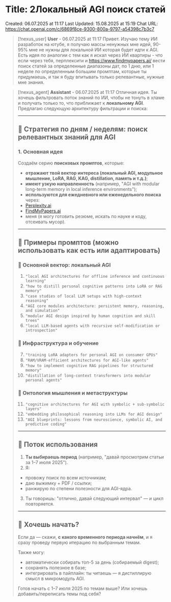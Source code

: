# Title: 2Локальный AGI поиск статей

Created: 06.07.2025 at 11:17
Last Updated: 15.08.2025 at 15:19
Chat URL: https://chat.openai.com/c/6869f8ce-9300-800a-9797-a54398c7b3c7


>[!nexus_user] **User** - 06.07.2025 at 11:17
> Привет. Изучаю тему ИИ разработок на ютубе, я получаю массы ненужных мне идей, 90-95% мне не нужны для локальной ИИ которая будет идти к AGI. Есть идея по аналогии с тем как я искал через ИИ квартиры - что если через тебя, перплексити и https://www.findmypapers.ai/ вести поиск статей за определенные диапазоны дат, по 1 дню, или 1 неделе по определенным большим промптам, которые ты придумаешь, и так я буду впитывать только релевантные, нужные мне знания.
<!-- UID: 5cc9bd86-83c6-4559-9b82-db74e3dd530b -->




>[!nexus_agent] **Assistant** - 06.07.2025 at 11:17
> Отличная идея. Ты хочешь фильтровать поток знаний по ИИ, чтобы не тонуть в хламе и получать только то, что приближает к **локальному AGI**. Предлагаю следующую архитектуру фильтрации и поиска:
> 
> ---
> 
> ## 🧠 **Стратегия по дням / неделям: поиск релевантных знаний для AGI**
> 
> ### 1. **Основная идея**
> Создаём серию **поисковых промптов**, которые:
> 
> - **отражают твой вектор интереса (локальный AGI, модульное мышление, LoRA, RAG, KAG, distillation, память и т.д.)**;
> - **имеют узкую направленность** (например, "AGI with modular long-term memory in local inference environments");
> - **используются для ежедневного или еженедельного поиска** через:
>  - [Perplexity.ai](https://www.perplexity.ai)
>  - [FindMyPapers.ai](https://www.findmypapers.ai/)
>  - меня (я могу готовить резюме, искать по науке и коду, отсеивать мусор).
> 
> ---
> 
> ## 📍 Примеры промптов (можно использовать как есть или адаптировать)
> 
> ### 🎯 **Основной вектор: локальный AGI**
> 1. `"local AGI architectures for offline inference and continuous learning"`
> 2. `"how to distill personal cognitive patterns into LoRA or RAG memory"`
> 3. `"case studies of local LLM setups with high-context reasoning"`
> 4. `"AGI core modules architecture: persistent memory, reasoning, and simulation"`
> 5. `"modular AGI design inspired by human cognition and skill trees"`
> 6. `"local LLM-based agents with recursive self-modification or introspection"`
> 
> ### 🧱 **Инфраструктура и обучение**
> 7. `"training LoRA adapters for personal AGI on consumer GPUs"`
> 8. `"RAM/VRAM-efficient architectures for AGI-like agents"`
> 9. `"how to implement cognitive RAG pipelines for structured memory"`
> 10. `"distillation of long-context transformers into modular personal agents"`
> 
> ### 🧬 **Онтология мышления и метаструктуры**
> 11. `"cognitive architectures for AGI with symbolic + sub-symbolic layers"`
> 12. `"embedding philosophical reasoning into LLMs for AGI design"`
> 13. `"AGI blueprints: lessons from neuroscience, symbolic AI, and predictive coding"`
> 
> ---
> 
> ## 🔁 **Поток использования**
> 
> 1. **Ты выбираешь период** (например, "давай просмотрим статьи за 1–7 июля 2025").
> 2. Я:
>  - провожу поиск по всем источникам;
>  - даю выжимку + PDF / ссылки;
>  - ранжирую по степени полезности для AGI-ядра.
> 3. Ты говоришь: "отлично, давай следующий интервал" — и цикл повторяется.
> 
> ---
> 
> ## 🔧 Хочешь начать?
> 
> Если да — скажи, **с какого временного периода начнём**, и я сразу проведу первую итерацию по выбранным темам.
> 
> Также могу:
> - автоматически собирать топ-5 за день (собираемый digest);
> - сохранять полезное в базе;
> - интегрировать в пайплайн: ты читаешь — я дистиллирую смысл в микромодуль AGI.
> 
> Готов начать с 1–7 июля 2025 по темам выше? Или хочешь добавить/переписать темы под себя?
<!-- UID: da1a9fa0-24d0-482d-83a0-bd1f343e0c54 -->